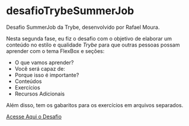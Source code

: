 # desafioTrybeSummerJob
Desafio SummerJob da Trybe, desenvolvido por Rafael Moura.

Nesta segunda fase, eu fiz o desafio com o objetivo de elaborar um conteúdo no estilo e qualidade _Trybe_ para que
outras pessoas possam aprender com o tema FlexBox e seções:

- O que vamos aprender?
- Você será capaz de:
- Porque isso é importante?
- Conteúdos
- Exercícios
- Recursos Adicionais

Além disso, tem os gabaritos para os exercícios em arquivos separados.


[Acesse Aqui o Desafio](./DESAFIO.md)
